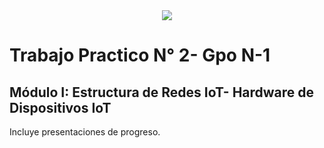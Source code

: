 <center><img src="./assets/caratula.jpg"></center>


# Trabajo Practico N° 2- Gpo N-1
## Módulo I: Estructura de Redes IoT- Hardware de Dispositivos IoT

Incluye presentaciones de progreso.
